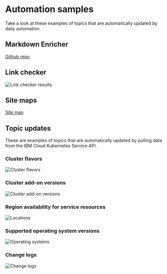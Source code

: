 # Automation samples

Take a look at these examples of topics that are automatically updated by daily automation.


## Markdown Enricher

[Github repo](https://github.com/IBM/md-enricher-for-cicd)


## Link checker

![Link checker results](images/link-checker.png)


## Site maps

[Site map](https://cloud.ibm.com/docs/instructlab?topic=instructlab-sitemap&interface=ui)


## Topic updates

These are examples of topics that are automatically updated by pulling data from the IBM Cloud Kubernetes Service API.

### Cluster flavors

![Cluster flavors](images/cluster-flavors.jpg)

### Cluster add-on versions

![Cluster add-on versions](images/add-on-versions.jpg)

### Region availability for service resources

![Locations](images/locations.png)

### Supported operating system versions

![Operating systems](images/os.jpg)


### Change logs

![Change logs](images/changelogs.jpg)